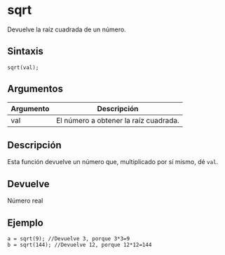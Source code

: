# sqrt

Devuelve la raíz cuadrada de un número.

## Sintaxis

  
```gml  
sqrt(val);  
```  

## Argumentos

Argumento|Descripción|  
---|---|  
val|El número a obtener la raíz cuadrada.|  

## Descripción

Esta función devuelve un número que, multiplicado por sí mismo, dé `val`.

## Devuelve

Número real

## Ejemplo

  
```gml  
a = sqrt(9); //Devuelve 3, porque 3*3=9  
b = sqrt(144); //Devuelve 12, porque 12*12=144  
```